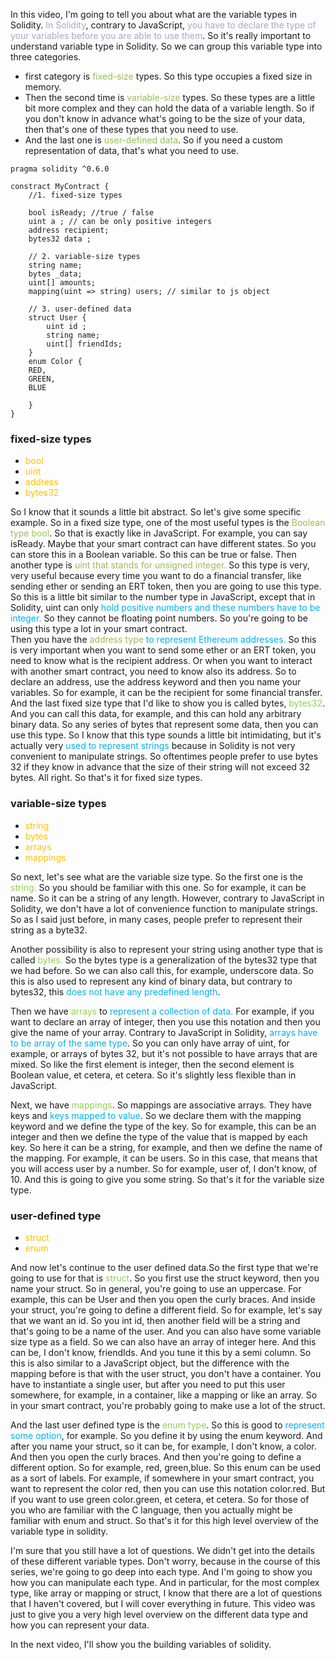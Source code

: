 In this video,  I'm going to tell you about what are the variable types in Solidity.  <font color="#b2a2c7">In Solidity</font>,  contrary to JavaScript,<font color="#b2a2c7">  you have to declare the type of your variables before you are able to use them</font>.  So it's really important to understand variable type in Solidity. 
So we can group this variable type into three categories.
- first category is<font color="#9bbb59"> fixed-size </font> types.  So this type occupies a fixed size in memory.  
- Then the second time is <font color="#9bbb59">variable-size</font> types.  So these types are a little bit more complex and they can hold the data of a variable length.  So if you don't know in advance what's going to be the size of your data,  then that's one of these types that you need to use.  
- And the last one is <font color="#9bbb59">user-defined data</font>.  So if you need a custom representation of data, that's what you need to use. 

```solidity
pragma solidity ^0.6.0

constract MyContract {
	//1. fixed-size types
	
	bool isReady; //true / false
	uint a ; // can be only positive integers
	address recipient;
	bytes32 data ; 

	// 2. variable-size types
	string name;
	bytes _data;
	uint[] amounts;
	mapping(uint => string) users; // similar to js object

	// 3. user-defined data
	struct User {
		uint id ;
		string name;
		uint[] friendIds;
	}
	enum Color {
	RED,
	GREEN,
	BLUE
	
	}
}
```

### fixed-size types

- <font color="#ffc000">bool</font>
- <font color="#ffc000">uint</font>
- <font color="#ffc000">address</font>
- <font color="#ffc000">bytes32</font>

So I know that it sounds a little bit abstract. So let's give some specific example.  So in a fixed size type,  one of the most useful types is the <font color="#9bbb59">Boolean type</font>  <font color="#92d050">bool</font>.  So that is exactly like in JavaScript.  For example, you can say  isReady.  Maybe that your smart contract can have different states.  So you can store this in a Boolean variable.  So this can be true or false.
Then another type is<font color="#9bbb59"> uint that stands for unsigned integer.</font> So this type is very, very useful because every time you want to do a financial transfer,  like sending ether or sending an ERT token,  then you are going to use this type.  So this is a little bit similar to the number type in JavaScript,  except that in Solidity,  uint can only <font color="#00b0f0">hold positive numbers and these numbers have to be integer.</font>  So they cannot be floating point numbers.  So you're going to be using this type a lot in your smart contract.  
Then you have the<font color="#9bbb59"> address type </font><font color="#00b0f0">to represent Ethereum addresses.</font>  So this is very important when you want to send some ether or an ERT token,  you need to know what is the recipient address. Or when you want to interact with another smart contract,  you need to know also its address.  So to declare an address,  use the address keyword and then you name your variables.  So for example, it can be the recipient for some financial transfer.
 And the last fixed size type that I'd like to show you is called bytes, <font color="#92d050"> bytes32</font>.  And you can call this data, for example,  and this can hold any arbitrary binary data.  So any series of bytes that represent some data,  then you can use this type.  So I know that this type sounds a little bit intimidating,  but it's actually very <font color="#00b0f0">used to represent strings </font>because in Solidity is not very convenient to manipulate strings.
 So oftentimes people prefer to use bytes 32 if they know in advance that the size of their string will not exceed 32 bytes.  All right. So that's it for fixed size types. 
### variable-size types

- <font color="#ffc000">string</font>
- <font color="#ffc000">bytes</font>
- <font color="#ffc000">arrays</font>
- <font color="#ffc000">mappings</font>
 
 So next,  let's see what are the variable size type.  So the first one is the <font color="#92d050">string.</font>  So you should be familiar with this one.  So for example,  it can be name.  So it can be a string of any length. However, contrary to JavaScript in Solidity,  we don't have a lot of convenience function to manipulate strings.  So as I said just before,  in many cases,  people prefer to represent their string as a byte32.  
 
 Another possibility is also to represent your string using another type that is called <font color="#92d050">bytes.</font>  So the bytes type is a generalization of the bytes32 type that we had before. So we can also call this, for example,  underscore data. So this is also used to represent any kind of binary data,  but contrary to bytes32,  this <font color="#00b0f0">does not have any predefined length</font>. 
 
  Then we have <font color="#92d050">arrays</font> to <font color="#00b0f0">represent a collection of data.</font>  For example, if you want to declare an array of integer,  then you use this notation and then you give the name of your array.  Contrary to JavaScript in Solidity, <font color="#00b0f0">arrays have to be array of the same type</font>.  So you can only have array of uint, for example,  or arrays of bytes 32,  but it's not possible to have arrays that are mixed.  So like the first element is integer,  then the second element is Boolean value,  et cetera,  et cetera.  So it's slightly less flexible than in JavaScript.  
  
  Next,  we have <font color="#92d050">mappings</font>.  So mappings are associative arrays.  They have keys and <font color="#00b0f0">keys mapped to value</font>. So we declare them with the mapping keyword and we define the type of the key. So for example,  this can be an integer and then we define the type of the value that is mapped by each key.  So here it can be a string, for example,  and then we define the name of the mapping.  For example,  it can be users.  So in this case,  that means that you will access user by a number.  So for example, user of, I don't know, of 10.  And this is going to give you some string.   So that's it for the variable size type. 
  
### user-defined type

- <font color="#ffc000">struct</font>
- <font color="#ffc000">enum</font>

 And now let's continue to the user defined data.So the first type that we're going to use for that is <font color="#92d050">struct</font>.  So you first use the struct keyword, then you name your struct.  So in general, you're going to use an uppercase.  For example,  this can be User and then you open the curly braces.
 And inside your struct,  you're going to define a different field.  So for example,  let's say that we want an id.  So you int id,  then another field will be a string and that's going to be a name of the user.  And you can also have some variable size type as a field.  So we can also have an array of integer here.  And this can be, I don't know,  friendIds. And you tune it this by a semi column.  So this is also similar to a JavaScript object,  but the difference with the mapping before is that with the user struct,  you don't have a container.  You have to instantiate a single user,  but after you need to put this user somewhere, for example,  in a container,  like a mapping or like an array.  So in your smart contract,  you're probably going to make use a lot of the struct. 
 
  And the last user defined type is the <font color="#92d050">enum type</font>. So this is good to<font color="#00b0f0"> represent some option</font>,  for example.  So you define it by using the enum keyword.  And after you name your struct,  so it can be, for example,  I don't know,  a color.  And then you open the curly braces.  And then you're going to define a different option.  So for example,  red,  green,blue.  So this enum can be used as a sort of labels.  For example, if somewhere in your smart contract,  you want to represent the color red,  then you can  use this notation color.red.  But if you want to use green color.green,  et cetera,  et cetera.  So for those of you who are familiar with the C language,  then you actually might be familiar with enum and struct.  So that's it for this high level overview of the variable type in solidity.

I'm sure that you still have a lot of questions.  We didn't get into the details of these different variable types.  Don't worry,  because in the course of this series,  we're going to go deep into each type.  And I'm going to show you how you can manipulate each type.  And in particular,  for the most complex type,  like array or mapping or struct,  I know that there are a lot of questions that I haven't covered,  but I will cover everything in future.  This video was just to give you a very high level overview on the different data type and how you can represent your data.

 In the next video,  I'll show you the building variables of solidity.